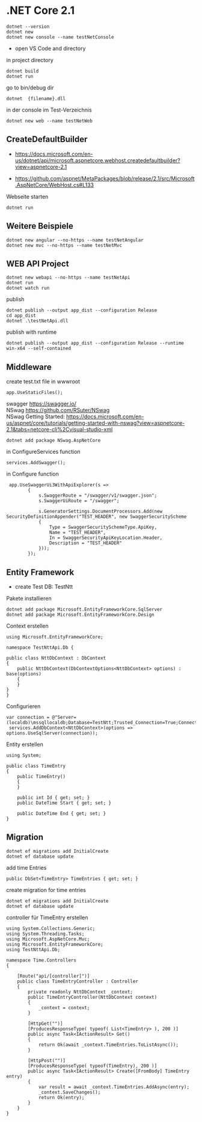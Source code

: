# .NET Core 2.1

    dotnet --version
    dotnet new
    dotnet new console --name testNetConsole

- open VS Code and directory

in project directory

    dotnet build
    dotnet run


go to bin/debug dir

    dotnet  {filename}.dll

in der console im Test-Verzeichnis

    dotnet new web --name testNetWeb

## CreateDefaultBuilder
- <https://docs.microsoft.com/en-us/dotnet/api/microsoft.aspnetcore.webhost.createdefaultbuilder?view=aspnetcore-2.1>

- <https://github.com/aspnet/MetaPackages/blob/release/2.1/src/Microsoft.AspNetCore/WebHost.cs#L133>

Webseite starten

    dotnet run

## Weitere Beispiele

    dotnet new angular --no-https --name testNetAngular
    dotnet new mvc --no-https --name testNetMvc

## WEB API Project

    dotnet new webapi --no-https --name testNetApi
    dotnet run
    dotnet watch run

publish

    dotnet publish --output app_dist --configuration Release
    cd app_dist
    dotnet .\testNetApi.dll


publish with runtime

    dotnet publish --output app_dist --configuration Release --runtime win-x64 --self-contained


## Middleware

create test.txt file in wwwroot

    app.UseStaticFiles();

swagger <https://swagger.io/>  
NSwag <https://github.com/RSuter/NSwag>  
NSwag Getting Started: <https://docs.microsoft.com/en-us/aspnet/core/tutorials/getting-started-with-nswag?view=aspnetcore-2.1&tabs=netcore-cli%2Cvisual-studio-xml>

    dotnet add package NSwag.AspNetCore

in ConfigureServices function

    services.AddSwagger();

in Configure function

     app.UseSwaggerUi3WithApiExplorer(s =>
            {
                s.SwaggerRoute = "/swagger/v1/swagger.json";
                s.SwaggerUiRoute = "/swagger";

                s.GeneratorSettings.DocumentProcessors.Add(new SecurityDefinitionAppender("TEST_HEADER", new SwaggerSecurityScheme
                {
                    Type = SwaggerSecuritySchemeType.ApiKey,
                    Name = "TEST_HEADER",
                    In = SwaggerSecurityApiKeyLocation.Header,
                    Description = "TEST_HEADER"
                }));
            });

## Entity Framework

- create Test DB: TestNtt

Pakete installieren

    dotnet add package Microsoft.EntityFrameworkCore.SqlServer
    dotnet add package Microsoft.EntityFrameworkCore.Design

Context erstellen

    using Microsoft.EntityFrameworkCore;

    namespace TestNttApi.Db {
    
    public class NttDbContext : DbContext
    {
        public NttDbContext(DbContextOptions<NttDbContext> options) : base(options)
        {
        }
    }
    }


Configurieren

    var connection = @"Server=(localdb)\mssqllocaldb;Database=TestNtt;Trusted_Connection=True;ConnectRetryCount=0";";
     services.AddDbContext<NttDbContext>(options => options.UseSqlServer(connection));

Entity erstellen

    using System;

    public class TimeEntry
    {
        public TimeEntry()
        {
        }

        public int Id { get; set; }
        public DateTime Start { get; set; }

        public DateTime End { get; set; }
    }

## Migration

    dotnet ef migrations add InitialCreate
    dotnet ef database update

add time Entries

    public DbSet<TimeEntry> TimeEntries { get; set; }

create migration for time entries

    dotnet ef migrations add InitialCreate
    dotnet ef database update

controller für TimeEntry erstellen

    using System.Collections.Generic;
    using System.Threading.Tasks;
    using Microsoft.AspNetCore.Mvc;
    using Microsoft.EntityFrameworkCore;
    using TestNttApi.Db;

    namespace Time.Controllers
    {

        [Route("api/[controller]")]    
        public class TimeEntryController : Controller
        {
            private readonly NttDbContext _context;
            public TimeEntryController(NttDbContext context)
            {
                _context = context;
            }

            [HttpGet("")]
            [ProducesResponseType( typeof( List<TimeEntry> ), 200 )]
            public async Task<IActionResult> Get()
            {
                return Ok(await _context.TimeEntries.ToListAsync());
            }

            [HttpPost("")]
            [ProducesResponseType( typeof(TimeEntry), 200 )]
            public async Task<IActionResult> Create([FromBody] TimeEntry entry)
            {
                var result = await _context.TimeEntries.AddAsync(entry);
                _context.SaveChanges();
                return Ok(entry);
            }
        }
    }